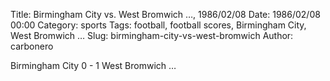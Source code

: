 Title: Birmingham City vs. West Bromwich …, 1986/02/08
Date: 1986/02/08 00:00
Category: sports
Tags: football, football scores, Birmingham City, West Bromwich …
Slug: birmingham-city-vs-west-bromwich
Author: carbonero


Birmingham City 0 - 1 West Bromwich …
